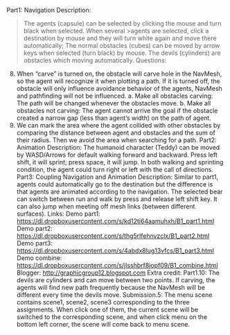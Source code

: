 
Part1: Navigation
Description:
>The agents (capsule) can be selected by clicking the mouse and turn black when selected. When several >agents are selected, click a destination by mouse and they will turn white again and move there automatically;
The normal obstacles (cubes) can be moved by arrow keys when selected (turn black) by mouse.
The devils (cylinders) are obstacles which moving automatically.
Questions:
8. When “carve” is turned on, the obstacle will carve hole in the NavMesh, so the agent will recognize it when plotting a path. If it is turned off, the obstacle will only influence avoidance behavior of the agents, NavMesh and pathfinding will not be influenced.
a. Make all obstacles carving: The path will be changed whenever the obstacles move.
b. Make all obstacles not carving: The agent cannot arrive the goal if the obstacle created a narrow gap (less than agent’s width) on the path of agent.
9. We can mark the area where the agent collided with other obstacles by comparing the distance between agent and obstacles and the sum of their radius. Then we avoid the area when searching for a path.
Part2: Animation
Description:
The humanoid character (Teddy) can be moved by WASD/Arrows for default walking forward and backward. Press left shift, it will sprint; press space, it will jump. In both walking and sprinting condition, the agent could turn right or left with the call of directions.
Part3: Coupling Navigation and Animation
Description:
Similar to part1, agents could automatically go to the destination but the difference is that agents are animated according to the navigation.
The selected bear can switch between run and walk by press and release left shift key. It can also jump when meeting off mesh links (between different surfaces).
Links:
Demo part1: https://dl.dropboxusercontent.com/s/kd12ti64aamuhxh/B1_part1.html Demo part2: https://dl.dropboxusercontent.com/s/thg5rlfehnvzclx/B1_part2.html Demo part3: https://dl.dropboxusercontent.com/s/4abdx8lug13vfcs/B1_part3.html Demo combine: https://dl.dropboxusercontent.com/s/jlsshbrf8jopf09/B1_combine.html
Blogger: http://graphicgroup12.blogspot.com
Extra credit:
Part1.10: The devils are cylinders and can move between two points. If carving, the agents will find new path frequently because the NavMesh will be different every time the devils move.
Submission.5: The menu scene contains scene1, scene2, scene3 corresponding to the three assignments. When click one of them, the current scene will be switched to the corresponding scene, and when click menu on the bottom left corner, the scene will come back to menu scene.
